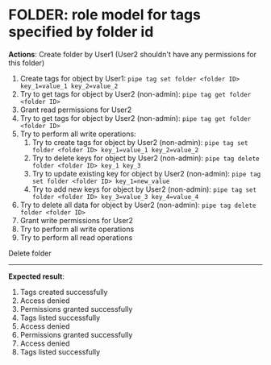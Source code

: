 # FOLDER: role model for tags specified by folder id

**Actions**:
Create folder by User1 (User2 shouldn't have any permissions for this folder)

1.	Create tags for object by User1: `pipe tag set folder <folder ID> key_1=value_1 key_2=value_2`
2.	Try to get tags for object by User2 (non-admin): `pipe tag get folder <folder ID>`
3.	Grant read permissions for User2
4.	Try to get tags for object by User2 (non-admin): `pipe tag get folder <folder ID>`
5.	Try to perform all write operations: 
    1.	Try to create tags for object by User2 (non-admin): `pipe tag set folder <folder ID> key_1=value_1 key_2=value_2`
    2.	Try to delete keys for object by User2 (non-admin): `pipe tag delete folder <folder ID> key_1 key_3`
    3.	Try to update existing key for object by User2 (non-admin): `pipe tag set folder <folder ID> key_1=new_value`
    4.	Try to add new keys for object by User2 (non-admin): `pipe tag set folder <folder ID> key_3=value_3 key_4=value_4`
5.	Try to delete all data for object by User2 (non-admin): `pipe tag delete folder <folder ID>`
6.	Grant write permissions for User2
7.	Try to perform all write operations
8.	Try to perform all read operations

Delete folder

***

**Expected result**:
1. Tags created successfully
2. Access denied
3. Permissions granted successfully
4. Tags listed successfully
5. Access denied
6. Permissions granted successfully
7. Access denied
8. Tags listed successfully